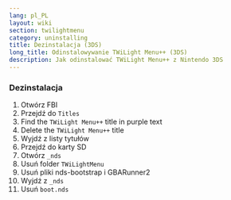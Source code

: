 ```yaml
---
lang: pl_PL
layout: wiki
section: twilightmenu
category: uninstalling
title: Dezinstalacja (3DS)
long_title: Odinstalowywanie TWiLight Menu++ (3DS)
description: Jak odinstalować TWiLight Menu++ z Nintendo 3DS
---
```


### Dezinstalacja
1. Otwórz FBI
1. Przejdź do `Titles`
1. Find the `TWiLight Menu++` title in purple text
1. Delete the `TWiLight Menu++` title
1. Wyjdź z listy tytułów
1. Przejdź do karty SD
1. Otwórz `_nds`
1. Usuń folder `TWiLightMenu`
1. Usuń pliki nds-bootstrap i GBARunner2
1. Wyjdź z `_nds`
1. Usuń `boot.nds`

